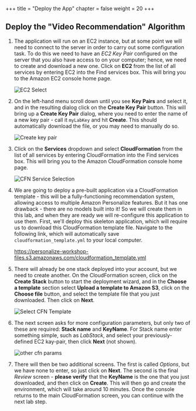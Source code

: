 +++
title = "Deploy the App"
chapter = false
weight = 20
+++

## Deploy the "Video Recommendation" Algorithm

1. The application will run on an EC2 instance, but at some point we will need to connect to the server in order to carry out some configuration task. To do this we need to have an *EC2 Key Pair* configured on the server that you also have access to on your computer; hence, we need to create and download a new one.  Click on **EC2** from the list of all services by entering EC2 into the Find services box.  This will bring you to the Amazon EC2 console home page.

    ![EC2 Select](/images/consoleEC2Select.png)

2. On the left-hand menu scroll down until you see **Key Pairs** and select it, and in the resulting dialog click on the **Create Key Pair** button.  This will bring up a **Create Key Pair** dialog, where you need to enter the name of a new key pair - call it `myLabKey` and hit **Create**.  This should automatically download the file, or you may need to manually do so.

    ![Create key pair](/images/createKeyPair.png)

3. Click on the **Services** dropdown and select **CloudFormation** from the list of all services by entering CloudFormation into the Find services box.  This will bring you to the Amazon CloudFormation console home page.

    ![CFN Service Selection](/images/consoleCfnSelect.png)

4. We are going to deploy a pre-built application via a CloudFormation template - this will be a fully-functioning recommendation system, allowing access to multiple Amazon Personalize features.  But it has one drawback - there are no models built into it!  So we will create them in this lab, and when they are ready we will re-configure this application to use them. First, we'll deploy this skeleton application, which will require us to download this CloudFormation template file. Navigate to the following link, which will automatically save `cloudformation_template.yml` to your local computer.

    https://personalize-workshop-files.s3.amazonaws.com/cloudformation_template.yml

5. There will already be one stack deployed into your account, but we need to create another.  On the CloudFormation screen, click on the **Create Stack** button to start the deployment wizard, and in the **Choose a template** section select **Upload a template to Amazon S3**, click on the **Choose file** button, and select the template file that you just downloaded.  Then click on **Next**.

    ![Select CFN Template](/images/cfnSelectTemplate.png)

6. The next screen asks for more configuration parameters, but only two of these are required: **Stack name** and **KeyName**.  For Stack name enter something simple, such as *LabStack*, and select your previously-defined EC2 kay-pair, then click **Next** (not shown).

    ![other cfn params](/images/cfnOtherParams.png)

7. There will then be two additional screens. The first is called *Options*, but we have none to enter, so just click on **Next**.  The second is the final *Review* screen - **please verify** that the **KeyName** is the one that you just downloaded, and then click on **Create**.  This will then go and create the environment, which will take around 10 minutes. Once the console returns to the main CloudFormation screen, you can continue with the next lab step. 